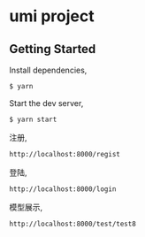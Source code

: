 # umi project

## Getting Started

Install dependencies,

```bash
$ yarn
```

Start the dev server,

```bash
$ yarn start
```

注册,

```bash
http://localhost:8000/regist
```

登陆,

```bash
http://localhost:8000/login
```


模型展示,

```bash
http://localhost:8000/test/test8
```
